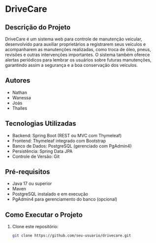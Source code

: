 # DriveCare

## Descrição do Projeto
DriveCare é um sistema web para controle de manutenção veicular, desenvolvido para auxiliar proprietários a registrarem seus veículos e acompanharem as manutenções realizadas, como troca de óleo, pneus, revisões e outras intervenções importantes. O sistema também oferece alertas periódicos para lembrar os usuários sobre futuras manutenções, garantindo assim a segurança e a boa conservação dos veículos.

## Autores
- Nathan
- Wanessa
- Joás
- Thalles

## Tecnologias Utilizadas
- Backend: Spring Boot (REST ou MVC com Thymeleaf)
- Frontend: Thymeleaf integrado com Bootstrap
- Banco de Dados: PostgreSQL (gerenciado com PgAdmin4)
- Persistência: Spring Data JPA
- Controle de Versão: Git

## Pré-requisitos
- Java 17 ou superior
- Maven
- PostgreSQL instalado e em execução
- PgAdmin4 para gerenciamento do banco (opcional)

## Como Executar o Projeto

1. Clone este repositório:
   ```bash
   git clone https://github.com/seu-usuario/drivecare.git
